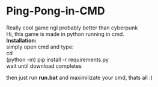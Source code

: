# Ping-Pong-in-CMD
Really cool game ngl probably better than cyberpunk
<br>
Hi, this game is made in python running in cmd.
<br>
<strong>Installation:</strong><br>
  simply open cmd and type:<br>
    cd <directory to the folder><br>
    (python -m) pip install -r requirements.py<br>
  wait until download completes<br>

  then just run <strong>run.bat</strong> and maximilizate your cmd, thats all :)
